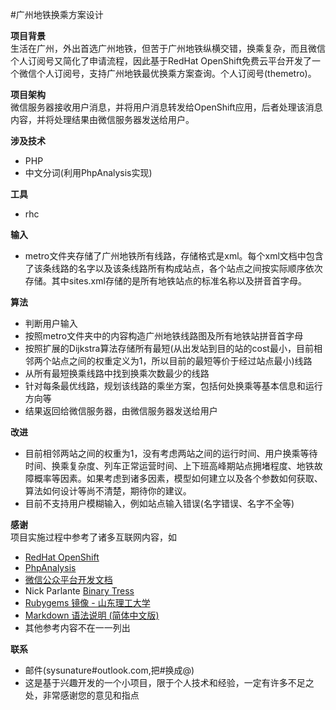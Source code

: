 #广州地铁换乘方案设计 
 
**项目背景**  
生活在广州，外出首选广州地铁，但苦于广州地铁纵横交错，换乘复杂，而且微信个人订阅号又简化了申请流程，因此基于RedHat OpenShift免费云平台开发了一个微信个人订阅号，支持广州地铁最优换乘方案查询。个人订阅号(themetro)。  

**项目架构**  
微信服务器接收用户消息，并将用户消息转发给OpenShift应用，后者处理该消息内容，并将处理结果由微信服务器发送给用户。  

**涉及技术**    
* PHP  
* 中文分词(利用PhpAnalysis实现)  

**工具**  
* rhc  

**输入**  
* metro文件夹存储了广州地铁所有线路，存储格式是xml。每个xml文档中包含了该条线路的名字以及该条线路所有构成站点，各个站点之间按实际顺序依次存储。其中sites.xml存储的是所有地铁站点的标准名称以及拼音首字母。  

**算法**  
* 判断用户输入
* 按照metro文件夹中的内容构造广州地铁线路图及所有地铁站拼音首字母  
* 按照扩展的Dijkstra算法存储所有最短(从出发站到目的站的cost最小，目前相邻两个站点之间的权重定义为1，所以目前的最短等价于经过站点最小)线路  
* 从所有最短换乘线路中找到换乘次数最少的线路  
* 针对每条最优线路，规划该线路的乘坐方案，包括何处换乘等基本信息和运行方向等  
* 结果返回给微信服务器，由微信服务器发送给用户  

**改进**  
* 目前相邻两站之间的权重为1，没有考虑两站之间的运行时间、用户换乘等待时间、换乘复杂度、列车正常运营时间、上下班高峰期站点拥堵程度、地铁故障概率等因素。如果考虑到诸多因素，模型如何建立以及各个参数如何获取、算法如何设计等尚不清楚，期待你的建议。  
* 目前不支持用户模糊输入，例如站点输入错误(名字错误、名字不全等)  

**感谢**  
项目实施过程中参考了诸多互联网内容，如  
* [RedHat OpenShift](https://openshift.redhat.com)  
* [PhpAnalysis](http://www.phpbone.com/phpanalysis/)  
* [微信公众平台开发文档](http://mp.weixin.qq.com/wiki/home/index.html)  
* Nick Parlante [Binary Tress](http://cslibrary.stanford.edu/110/BinaryTrees.html)  
* [Rubygems 镜像 - 山东理工大学](http://ruby.sdutlinux.org/)  
* [Markdown 语法说明 (简体中文版)](http://wowubuntu.com/markdown/index.html)  
* 其他参考内容不在一一列出  

**联系**  
* 邮件(sysunature#outlook.com,把#换成@)  
* 这是基于兴趣开发的一个小项目，限于个人技术和经验，一定有许多不足之处，非常感谢您的意见和指点  